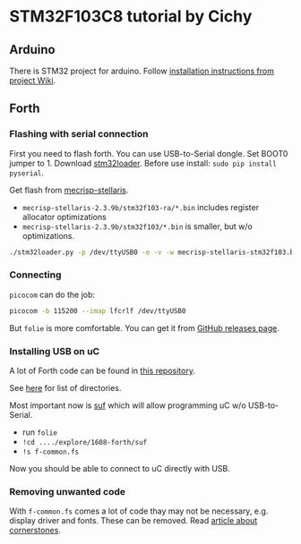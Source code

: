 # STM32F103C8 tutorial by Cichy

## Arduino
There is STM32 project for arduino.
Follow [installation instructions from project Wiki](https://github.com/rogerclarkmelbourne/Arduino_STM32/wiki/Installation).

## Forth

### Flashing with serial connection

First you need to flash forth. You can use USB-to-Serial dongle.
Set BOOT0 jumper to 1.
Download [stm32loader](https://github.com/jsnyder/stm32loader).
Before use install: `sudo pip install pyserial`.

Get flash from [mecrisp-stellaris](https://github.com/jeelabs/mecrisp-stellaris).

* `mecrisp-stellaris-2.3.9b/stm32f103-ra/*.bin` includes register allocator optimizations
* `mecrisp-stellaris-2.3.9b/stm32f103/*.bin` is smaller, but w/o optimizations.

```bash
./stm32loader.py -p /dev/ttyUSB0 -e -v -w mecrisp-stellaris-stm32f103.bin
```

### Connecting

`picocom` can do the job:
```bash
picocom -b 115200 --imap lfcrlf /dev/ttyUSB0
```

But `folie` is more comfortable.
You can get it from [GitHub releases page](https://github.com/jeelabs/folie/releases).

### Installing USB on uC

A lot of Forth code can be found in [this repository](https://github.com/jeelabs/embello/tree/master/explore/1608-forth).

See [here](https://github.com/jeelabs/embello/tree/master/explore/1608-forth)
for list of directories.

Most important now is [suf](https://github.com/jeelabs/embello/tree/master/explore/1608-forth/suf)
which will allow programming uC w/o USB-to-Serial.

* run `folie`
* `!cd ..../explore/1608-forth/suf`
* `!s f-common.fs`

Now you should be able to connect to uC directly with USB.

### Removing unwanted code

With `f-common.fs` comes a lot of code thay may not be necessary, e.g. display
driver and fonts. These can be removed. Read [article about cornerstones](https://jeelabs.org/article/1718a/).

